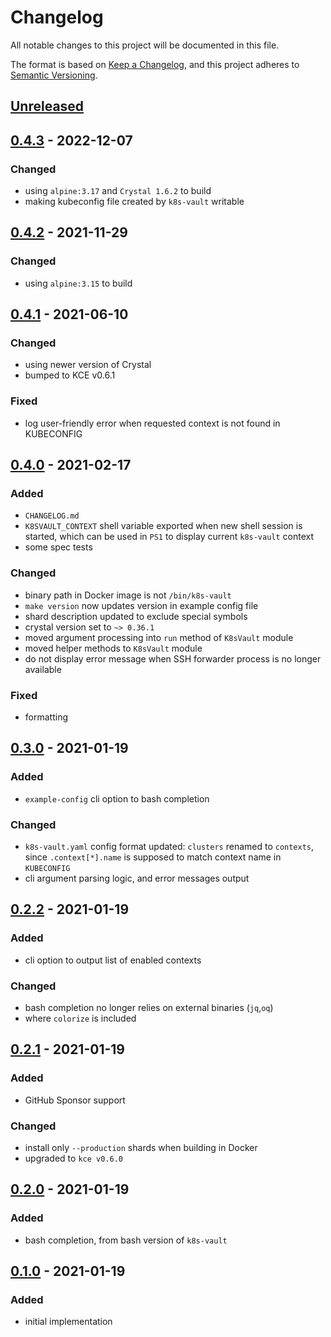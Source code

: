 # Changelog
All notable changes to this project will be documented in this file.

The format is based on [Keep a Changelog](https://keepachangelog.com/en/1.0.0/),
and this project adheres to [Semantic Versioning](https://semver.org/spec/v2.0.0.html).


## [Unreleased]


## [0.4.3] - 2022-12-07
### Changed
- using `alpine:3.17` and `Crystal 1.6.2` to build
- making kubeconfig file created by `k8s-vault` writable


## [0.4.2] - 2021-11-29
### Changed
- using `alpine:3.15` to build


## [0.4.1] - 2021-06-10
### Changed
- using newer version of Crystal
- bumped to KCE v0.6.1

### Fixed
- log user-friendly error when requested context is not found in KUBECONFIG


## [0.4.0] - 2021-02-17
### Added
- `CHANGELOG.md`
- `K8SVAULT_CONTEXT` shell variable exported when new shell session is started,
  which can be used in `PS1` to display current `k8s-vault` context
- some spec tests

### Changed
- binary path in Docker image is not `/bin/k8s-vault`
- `make version` now updates version in example config file
- shard description updated to exclude special symbols
- crystal version set to `~> 0.36.1`
- moved argument processing into `run` method of `K8sVault` module
- moved helper methods to `K8sVault` module
- do not display error message when SSH forwarder process is no longer available

### Fixed
- formatting


## [0.3.0] - 2021-01-19
### Added
- `example-config` cli option to bash completion

### Changed
- `k8s-vault.yaml` config format updated: `clusters` renamed to `contexts`,
  since `.context[*].name` is supposed to match context name in `KUBECONFIG`
- cli argument parsing logic, and error messages output


## [0.2.2] - 2021-01-19
### Added
- cli option to output list of enabled contexts

### Changed
- bash completion no longer relies on external binaries (`jq`,`oq`)
- where `colorize` is included


## [0.2.1] - 2021-01-19
### Added
- GitHub Sponsor support

### Changed
- install only `--production` shards when building in Docker
- upgraded to `kce v0.6.0`


## [0.2.0] - 2021-01-19
### Added
- bash completion, from bash version of `k8s-vault`


## [0.1.0] - 2021-01-19
### Added
- initial implementation


[Unreleased]: https://github.com/anapsix/k8s-vault.cr/compare/v0.4.3...HEAD
[0.4.3]: https://github.com/anapsix/k8s-vault.cr/compare/v0.4.2...v0.4.3
[0.4.2]: https://github.com/anapsix/k8s-vault.cr/compare/v0.4.1...v0.4.2
[0.4.1]: https://github.com/anapsix/k8s-vault.cr/compare/v0.4.0...v0.4.1
[0.4.0]: https://github.com/anapsix/k8s-vault.cr/compare/v0.3.0...v0.4.0
[0.3.0]: https://github.com/anapsix/k8s-vault.cr/compare/v0.2.2...v0.3.0
[0.2.2]: https://github.com/anapsix/k8s-vault.cr/compare/v0.2.1...v0.2.2
[0.2.1]: https://github.com/anapsix/k8s-vault.cr/compare/v0.2.0...v0.2.1
[0.2.0]: https://github.com/anapsix/k8s-vault.cr/compare/v0.1.0...v0.2.0
[0.1.0]: https://github.com/anapsix/k8s-vault.cr/tree/v0.1.0
